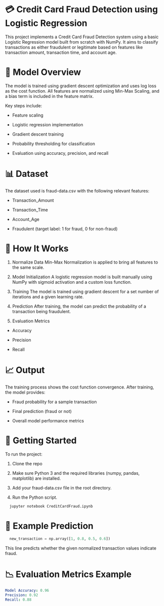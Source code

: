 # 💳 Credit Card Fraud Detection using Logistic Regression
This project implements a Credit Card Fraud Detection system using a basic Logistic Regression model built from scratch with NumPy. It aims to classify transactions as either fraudulent or legitimate based on features like transaction amount, transaction time, and account age.

# 🧠 Model Overview
The model is trained using gradient descent optimization and uses log loss as the cost function. All features are normalized using Min-Max Scaling, and a bias term is included in the feature matrix.

Key steps include:

* Feature scaling

* Logistic regression implementation

* Gradient descent training

* Probability thresholding for classification

* Evaluation using accuracy, precision, and recall

# 📊 Dataset
The dataset used is fraud-data.csv with the following relevant features:

* Transaction_Amount

* Transaction_Time

* Account_Age

* Fraudulent (target label: 1 for fraud, 0 for non-fraud)

# 🧮 How It Works
1. Normalize Data
Min-Max Normalization is applied to bring all features to the same scale.

2. Model Initialization
A logistic regression model is built manually using NumPy with sigmoid activation and a custom loss function.

3. Training
The model is trained using gradient descent for a set number of iterations and a given learning rate.

4. Prediction
After training, the model can predict the probability of a transaction being fraudulent.

5. Evaluation Metrics

* Accuracy

* Precision

* Recall

# 📈 Output
The training process shows the cost function convergence. After training, the model provides:

* Fraud probability for a sample transaction

* Final prediction (fraud or not)

* Overall model performance metrics

# 🚀 Getting Started
To run the project:

1. Clone the repo

2. Make sure Python 3 and the required libraries (numpy, pandas, matplotlib) are installed.

3. Add your fraud-data.csv file in the root directory.

4. Run the Python script.

```bash
  jupyter notebook CreditCardFraud.ipynb
```
# 📌 Example Prediction

```python
  new_transaction = np.array([1, 0.8, 0.5, 0.6])
```

This line predicts whether the given normalized transaction values indicate fraud.

# 📉 Evaluation Metrics Example

```yaml
Model Accuracy: 0.96
Precision: 0.92
Recall: 0.88
```
